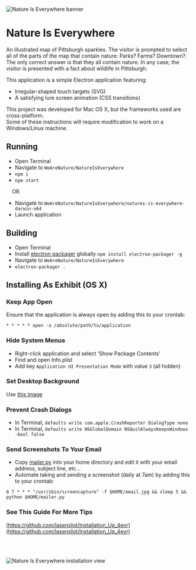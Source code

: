 ![Nature Is Everywhere banner](https://github.com/CMP-Studio/WeAreNature/blob/master/_Images/NatureIsEverywhere_Banner.jpg)

# <a name="natureiseverywhere"></a>Nature Is Everywhere

An illustrated map of Pittsburgh sparkles. The visitor is prompted to select all of the parts of the map that contain nature: Parks? Farms? Downtown?. The only correct answer is that they all contain nature. In any case, the visitor is presented with a fact about wildlife in Pittsburgh.

This application is a simple Electron application featuring:
* Irregular-shaped touch targets (SVG)
* A satisfying lure screen animation (CSS transitions)

This project was developed for Mac OS X, but the frameworks used are cross-platform. <br/>
Some of these instructions will require modification to work on a Windows/Linux machine.

## Running
* Open Terminal
* Navigate to ```WeAreNature/NatureIsEverywhere```
* ```npm i```
* ```npm start```

&nbsp;&nbsp;&nbsp;&nbsp;OR

* Navigate to ```WeAreNature/NatureIsEverywhere/natures-is-everywhere-darwin-x64```
* Launch application

## Building
* Open Terminal
* Install [electron packager](https://github.com/electron-userland/electron-packager) globally ```npm install electron-packager -g```
* Navigate to ```WeAreNature/NatureIsEverywhere```
* ```electron-packager .```

## Installing As Exhibit (OS X)

### <a name="keepappopen"></a>Keep App Open

Ensure that the application is always open by adding this to your crontab:

```* * * * * open -a /absolute/path/to/application```

### Hide System Menus
* Right-click application and select 'Show Package Contents'
* Find and open Info.plist
* Add key ```Application UI Presentation Mode``` with value ```3``` (all hidden)

### Set Desktop Background

Use [this image](https://github.com/CMP-Studio/WeAreNature/blob/master/_HelpfulThings/OutOfOrder.png)

### Prevent Crash Dialogs
* In Terminal, ```defaults write com.apple.CrashReporter DialogType none```
* In Terminal, ```defaults write NSGlobalDomain NSQuitAlwaysKeepsWindows -bool false```

### <a name="dailyemail"></a>Send Screenshots To Your Email

* Copy [mailer.py](https://github.com/CMP-Studio/WeAreNature/blob/master/_HelpfulThings/mailer.py) into your home directory and edit it with your email address, subject line, etc... 
* Automate taking and sending a screenshot (daily at 7am) by adding this to your crontab:

```0 7 * * * "/usr/sbin/screencapture" -f $HOME/email.jpg && sleep 5 && python $HOME/mailer.py```

### See This Guide For More Tips
[https://github.com/laserpilot/Installation_Up_4evr](https://github.com/laserpilot/Installation_Up_4evr)

<br/>
<br/>

![Nature Is Everywhere installation view](https://github.com/CMP-Studio/WeAreNature/blob/master/_Images/NatureIsEverywhere_CloseUp.jpg)

